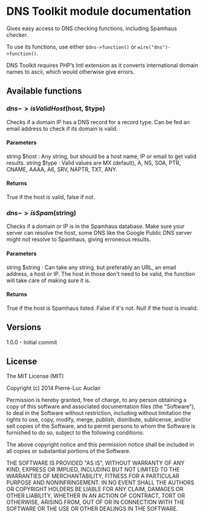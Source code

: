 # DNS Toolkit module documentation

Gives easy access to DNS checking functions, including Spamhaus checker.

To use its functions, use either `$dns->function()` or `wire("dns")->function()`.

DNS Toolkit requires PHP’s Intl  extension as it converts international domain names to ascii, which would otherwise give errors. 

## Available functions

### $dns->isValidHost($host, $type)

Checks if a domain IP has a DNS record for a record type. Can be fed an email address to check if its domain is valid.

#### Parameters

string $host : Any string, but should be a host name, IP or email to get valid results.
string $type : Valid values are MX (default), A, NS, SOA, PTR, CNAME, AAAA, A6, SRV, NAPTR, TXT, ANY.

#### Returns

True if the host is valid, false if not.

### $dns->isSpam($string)

Checks if a domain or IP is in the Spamhaus database. Make sure your server can resolve the host, some DNS like the Google Public DNS server might not resolve to Spamhaus, giving erroneous results.

#### Parameters

string $string : Can take any string, but preferably an URL, an email address, a host or IP. The host in those don't need to be valid, the function will take care of making sure it is.

#### Returns

True if the host is Spamhaus listed.
False if it's not.
Null if the host is invalid.

## Versions

1.0.0 - Initial commit

## License

The MIT License (MIT)

Copyright (c) 2014 Pierre-Luc Auclair

Permission is hereby granted, free of charge, to any person obtaining a copy
of this software and associated documentation files (the "Software"), to deal
in the Software without restriction, including without limitation the rights
to use, copy, modify, merge, publish, distribute, sublicense, and/or sell
copies of the Software, and to permit persons to whom the Software is
furnished to do so, subject to the following conditions:

The above copyright notice and this permission notice shall be included in
all copies or substantial portions of the Software.

THE SOFTWARE IS PROVIDED "AS IS", WITHOUT WARRANTY OF ANY KIND, EXPRESS OR
IMPLIED, INCLUDING BUT NOT LIMITED TO THE WARRANTIES OF MERCHANTABILITY,
FITNESS FOR A PARTICULAR PURPOSE AND NONINFRINGEMENT. IN NO EVENT SHALL THE
AUTHORS OR COPYRIGHT HOLDERS BE LIABLE FOR ANY CLAIM, DAMAGES OR OTHER
LIABILITY, WHETHER IN AN ACTION OF CONTRACT, TORT OR OTHERWISE, ARISING FROM,
OUT OF OR IN CONNECTION WITH THE SOFTWARE OR THE USE OR OTHER DEALINGS IN
THE SOFTWARE.